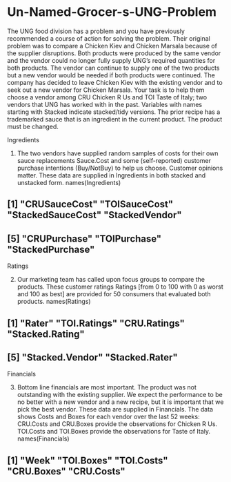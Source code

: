 # Un-Named-Grocer-s-UNG-Problem
The UNG food division has a problem and you have previously recommended a course of action for solving the problem. Their original problem was to compare a Chicken Kiev and Chicken Marsala because of the supplier disruptions. Both products were produced by the same vendor and the vendor could no longer fully supply UNG’s required quantities for both products. The vendor can continue to supply one of the two products but a new vendor would be needed if both products were continued. The company has decided to leave Chicken Kiev with the existing vendor and to seek out a new vendor for Chicken Marsala. Your task is to help them choose a vendor among CRU Chicken R Us and TOI Taste of Italy; two vendors that UNG has worked with in the past. Variables with names starting with Stacked indicate stacked/tidy versions.
The prior recipe has a trademarked sauce that is an ingredient in the current product. The product must be changed.

Ingredients

1.	The two vendors have supplied random samples of costs for their own sauce replacements Sauce.Cost and some (self-reported) customer purchase intentions (Buy/NotBuy) to help us choose. Customer opinions matter. These data are supplied in Ingredients in both stacked and unstacked form.
names(Ingredients)
## [1] "CRUSauceCost"     "TOISauceCost"     "StackedSauceCost" "StackedVendor"   
## [5] "CRUPurchase"      "TOIPurchase"      "StackedPurchase"

Ratings

2.	Our marketing team has called upon focus groups to compare the products. These customer ratings Ratings [from 0 to 100 with 0 as worst and 100 as best] are provided for 50 consumers that evaluated both products.
names(Ratings)
## [1] "Rater"          "TOI.Ratings"    "CRU.Ratings"    "Stacked.Rating"
## [5] "Stacked.Vendor" "Stacked.Rater"

Financials

3.	Bottom line financials are most important. The product was not outstanding with the existing supplier. We expect the performance to be no better with a new vendor and a new recipe, but it is important that we pick the best vendor. These data are supplied in Financials. The data shows Costs and Boxes for each vendor over the last 52 weeks: CRU.Costs and CRU.Boxes provide the observations for Chicken R Us. TOI.Costs and TOI.Boxes provide the observations for Taste of Italy.
names(Financials)
## [1] "Week"      "TOI.Boxes" "TOI.Costs" "CRU.Boxes" "CRU.Costs"
